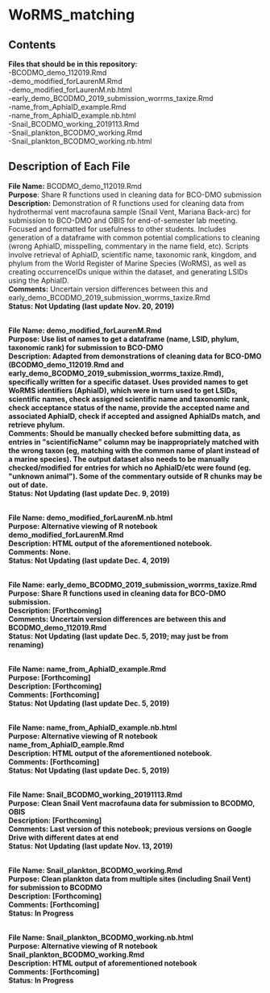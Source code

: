 # WoRMS_matching

<h2>Contents</h2>
<b>Files that should be in this repository: </b>
<br>-BCODMO_demo_112019.Rmd
<br>-demo_modified_forLaurenM.Rmd
<br>-demo_modified_forLaurenM.nb.html
<br>-early_demo_BCODMO_2019_submission_worrms_taxize.Rmd
<br>-name_from_AphiaID_example.Rmd
<br>-name_from_AphiaID_example.nb.html
<br>-Snail_BCODMO_working_2019113.Rmd
<br>-Snail_plankton_BCODMO_working.Rmd
<br>-Snail_plankton_BCODMO_working.nb.html

<h2>Description of Each File</h2>
<b>File Name:</b> BCODMO_demo_112019.Rmd
<br><b>Purpose</b>: Share R functions used in cleaning data for BCO-DMO submission
<br><b>Description:</b> Demonstration of R functions used for cleaning data from hydrothermal vent macrofauna sample (Snail Vent, Mariana Back-arc) for submission to BCO-DMO and OBIS for end-of-semester lab meeting. Focused and formatted for usefulness to other students. Includes generation of a dataframe with common potential complications to cleaning (wrong AphiaID, misspelling, commentary in the name field, etc). Scripts involve retrieval of AphiaID, scientific name, taxonomic rank, kingdom, and phylum from the World Register of Marine Species (WoRMS), as well as creating occurrenceIDs unique within the dataset, and generating LSIDs using the AphiaID.
<br><b>Comments:</b> Uncertain version differences between this and early_demo_BCODMO_2019_submission_worrms_taxize.Rmd
<br><b>Status:<b> Not Updating (last update Nov. 20, 2019)

<br><b>File Name:</b> demo_modified_forLaurenM.Rmd
<br><b>Purpose:</b> Use list of names to get a dataframe (name, LSID, phylum, taxonomic rank) for submission to BCO-DMO
<br><b>Description:</b> Adapted from demonstrations of cleaning data for BCO-DMO (BCODMO_demo_112019.Rmd and early_demo_BCODMO_2019_submission_worrms_taxize.Rmd), specifically written for a specific dataset. Uses provided names to get WoRMS identifiers (AphiaID), which were in turn used to get LSIDs, scientific names, check assigned scientific name and taxonomic rank, check acceptance status of the name, provide the accepted name and associated AphiaID, check if accepted and assigned AphiaIDs match, and retrieve phylum.
<br><b>Comments:</b> Should be manually checked before submitting data, as entries in "scientificName" column may be inappropriately matched with the wrong taxon (eg, matching with the common name of plant instead of a marine species). The output dataset also needs to be manually checked/modified for entries for which no AphiaID/etc were found (eg. "unknown animal"). Some of the commentary outside of R chunks may be out of date.
<br><b>Status:</b> Not Updating (last update Dec. 9, 2019)

<br><b>File Name:</b> demo_modified_forLaurenM.nb.html
<br><b>Purpose:</b> Alternative viewing of R notebook demo_modified_forLaurenM.Rmd
<br><b>Description:</b> HTML output of the aforementioned notebook.
<br><b>Comments:</b> None.
<br><b>Status:</b> Not Updating (last update Dec. 4, 2019)

<br><b>File Name:</b> early_demo_BCODMO_2019_submission_worrms_taxize.Rmd
<br><b>Purpose:</b> Share R functions used in cleaning data for BCO-DMO submission.
<br><b>Description:</b> [Forthcoming]
<br><b>Comments:</b> Uncertain version differences are between this and BCODMO_demo_112019.Rmd
<br><b>Status:</b> Not Updating (last update Dec. 5, 2019; may just be from renaming)

<br><b>File Name:</b> name_from_AphiaID_example.Rmd
<br><b>Purpose:</b> [Forthcoming]
<br><b>Description:</b> [Forthcoming]
<br><b>Comments:</b> [Forthcoming]
<br><b>Status:</b> Not Updating (last update Dec. 5, 2019)

<br><b>File Name:</b> name_from_AphiaID_example.nb.html
<br><b>Purpose:</b> Alternative viewing of R notebook name_from_AphiaID_eample.Rmd
<br><b>Description:</b> HTML output of the aforementioned notebook.
<br><b>Comments:</b> [Forthcoming]
<br><b>Status:</b> Not Updating (last update Dec. 5, 2019)

<br><b>File Name:</b> Snail_BCODMO_working_20191113.Rmd
<br><b>Purpose:</b> Clean Snail Vent macrofauna data for submission to BCODMO, OBIS
<br><b>Description:</b> [Forthcoming]
<br><b>Comments:</b> Last version of this notebook; previous versions on Google Drive with different dates at end
<br><b>Status:</b> Not Updating (last update Nov. 13, 2019)

<br><b>File Name:</b> Snail_plankton_BCODMO_working.Rmd
<br><b>Purpose:</b> Clean plankton data from multiple sites (including Snail Vent) for submission to BCODMO
<br><b>Description:</b> [Forthcoming]
<br><b>Comments:</b> [Forthcoming]
<br><b>Status:</b> In Progress

<br><b>File Name:</b> Snail_plankton_BCODMO_working.nb.html
<br><b>Purpose:</b> Alternative viewing of R notebook Snail_plankton_BCODMO_working.Rmd
<br><b>Description:</b> HTML output of aforementioned notebook
<br><b>Comments:</b> [Forthcoming]
<br><b>Status:</b> In Progress
